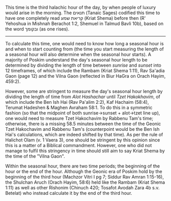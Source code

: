 This time is the third halachic hour of the day, by when people of luxury would arise in the morning. The תנאים (Tanaic Sages) codified this time to have one completely read קריאת שמע (Kriat Shema) before then (R' Yehoshua in Mishnah Berachot 1:2, Shemuel in Talmud Bavli 10b), based on the word ובקומך (as one rises).

---

To calculate this time, one would need to know how long a seasonal hour is and when to start counting from (the time you start measuring the length of a seasonal hour will also determine when the seasonal hour starts). A majority of Poskim understand the day's seasonal hour length to be determined by dividing the length of time between *sunrise* and *sunset* into 12 timeframes, of which include the Rambam (Kriat Shema 1:11), Rav Sa'adia Gaon (page 12) and the Vilna Gaon (reflected in Biur HaGra on Orach Hayim, 459:2).

However, some are stringent to measure the day's seasonal hour length by dividing the length of time from *Alot Hashachar* until *Tzet Hakokhavim*, of which include the Ben Ish Hai (Rav Pa'alim 2:2), Kaf Hachaim (58:4), Terumat Hadeshen & Maghen Avraham 58:1. To do this in a symmetric fashion (so that the midpoint of both sunrise->sunset + alot->tzet line up), one would need to measure Tzet Hakochavim by Rabbenu Tam's time; otherwise, there is a missing 58.5 minutes between the time of the Geonic Tzet Hakochavim and Rabbenu Tam's (counterpoint would be the Ben Ish Hai's calculations, which are indeed shifted by that time). As per the rule of Halichot Olam (v. 1 Vaera 3), one should be stringent by this opinion since this is a matter of a Biblical commandment. However, one who did not manage to fulfil this stringency in time should still aim to say Kriat Shema by the time of the "Vilna Gaon".

Within the seasonal hour, there are two time periods; the beginning of the hour or the end of the hour. Although the Geonic era of Poskim hold by the beginning of the third hour (Machzor Vitri I pg 7; Siddur Rav Amran 1:15-16), the Shulchan Aruch (Orach Hayim, 58:6) held like the Rambam (Kriat Shema 1:11) as well as other Rishonim (Chinuch 420; Tosafot Avodah Zara 4b s.v. Betelat) who instead calculate it by the end of the third hour.